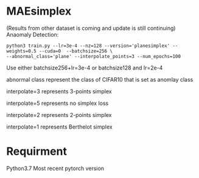 # MAEsimplex
(Results from other dataset is coming and update is still continuing)
Anaomaly Detection:
```
python3 train.py --lr=3e-4 --nz=128 --version='planesimplex' --weights=0.5 --cuda=0  --batchsize=256 \
--abnormal_class='plane' --interpolate_points=3 --num_epochs=100
```
Use either batchsize256+lr=3e-4 or batchsize128 and lr=2e-4

abnormal class represent the class of CIFAR10 that is set as anomlay class

interpolate=3 represents 3-points simplex

interpolate=5 represents no simplex loss

interpolate=2 represents 2-points simplex

interpolate=1 represents Berthelot simplex


# Requirment
Python3.7 Most recent pytorch version
